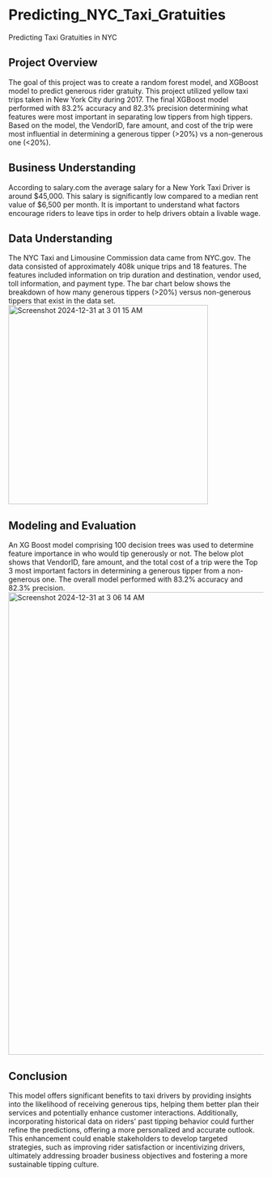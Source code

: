 # Predicting_NYC_Taxi_Gratuities
Predicting Taxi Gratuities in NYC

## Project Overview

The goal of this project was to create a random forest model, and XGBoost model to predict generous rider gratuity. This project utilized yellow taxi trips taken in New York City during 2017. The final XGBoost model performed with 83.2% accuracy and 82.3% precision determining what features were most important in separating low tippers from high tippers. Based on the model, the VendorID, fare amount, and cost of the trip were most influential in determining a generous tipper (>20%) vs a non-generous one (<20%). 

## Business Understanding 

According to salary.com the average salary for a New York Taxi Driver is around $45,000. This salary is significantly low compared to a median rent value of $6,500 per month. It is important to understand what factors encourage riders to leave tips in order to help drivers obtain a livable wage. 

## Data Understanding 

The NYC Taxi and Limousine Commission data came from NYC.gov. The data consisted of approximately 408k unique trips and 18 features. The features included information on trip duration and destination, vendor used, toll information, and payment type. The bar chart below shows the breakdown of how many generous tippers (>20%) versus non-generous tippers that exist in the data set. 
<img width="394" alt="Screenshot 2024-12-31 at 3 01 15 AM" src="https://github.com/user-attachments/assets/5e8b4ce2-0fa8-49fb-aa17-d3b20694439f" />


## Modeling and Evaluation 

An XG Boost model comprising 100 decision trees was used to determine feature importance in who would tip generously or not. The below plot shows that VendorID, fare amount, and the total cost of a trip were the Top 3 most important factors in determining a generous tipper from a non-generous one. The overall model performed with 83.2% accuracy and 82.3% precision. <img width="915" alt="Screenshot 2024-12-31 at 3 06 14 AM" src="https://github.com/user-attachments/assets/febb5a57-3300-4dbc-9a27-e3cf23ffb6b9" />


## Conclusion

This model offers significant benefits to taxi drivers by providing insights into the likelihood of receiving generous tips, helping them better plan their services and potentially enhance customer interactions. Additionally, incorporating historical data on riders' past tipping behavior could further refine the predictions, offering a more personalized and accurate outlook. This enhancement could enable stakeholders to develop targeted strategies, such as improving rider satisfaction or incentivizing drivers, ultimately addressing broader business objectives and fostering a more sustainable tipping culture.

